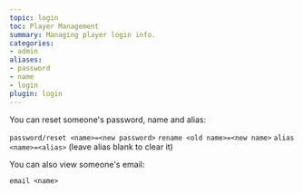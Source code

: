 ```yaml
---
topic: login
toc: Player Management
summary: Managing player login info.
categories:
- admin
aliases:
- password
- name
- login
plugin: login
---
```

You can reset someone's password, name and alias:

`password/reset <name>=<new password>`
`rename <old name>=<new name>`
`alias <name>=<alias>` (leave alias blank to clear it)

You can also view someone's email:

`email <name>`
